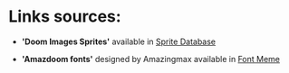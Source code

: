 


# Links sources:


- **'Doom Images Sprites'** available in [Sprite Database](https://spritedatabase.net/game/760)



- **'Amazdoom fonts'** designed by Amazingmax available in [Font Meme](https://fontmeme.com/doom-font/)


